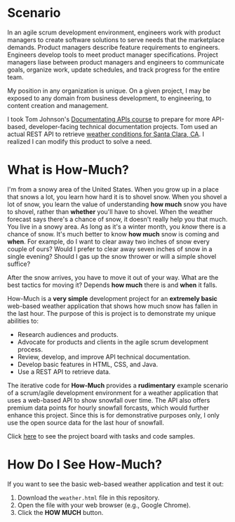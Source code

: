 # Scenario

In an agile scrum development environment, engineers work with product managers to create software solutions to serve needs that the marketplace demands. Product managers describe feature requirements to engineers. Engineers develop tools to meet product manager specifications. Project managers liase between product managers and engineers to communicate goals, organize work, update schedules, and track progress for the entire team.

My position in any organization is unique. On a given project, I may be exposed to any domain from business development, to engineering, to content creation and management. 

I took Tom Johnson's [Documentating APIs course](https://idratherbewriting.com/learnapidoc/) to prepare for more API-based, developer-facing technical documentation projects. Tom used an actual REST API to retrieve [weather conditions for Santa Clara, CA](https://idratherbewriting.com/assets/files/wind-openweathermap.html). I realized I can modify this product to solve a need.

# What is How-Much?  

I'm from a snowy area of the United States. When you grow up in a place that snows a lot, you learn how hard it is to shovel snow. When you shovel a lot of snow, you learn the value of understanding **how much** snow you have to shovel, rather than **whether** you'll have to shovel. When the weather forecast says there's a chance of snow, it doesn't really help you that much. You live in a snowy area. As long as it's a winter month, you _know_ there is a chance of snow. It's much better to know **how much** snow is coming and **when**. For example, do I want to clear away two inches of snow every couple of ours? Would I prefer to clear away seven inches of snow in a single evening? Should I gas up the snow thrower or will a simple shovel suffice?

After the snow arrives, you have to move it out of your way. What are the best tactics for moving it? Depends **how much** there is and **when** it falls.

How-Much is a **very simple** development project for an **extremely basic** web-based weather application that shows how much snow has fallen in the last hour. The purpose of this is project is to demonstrate my unique abilities to: 

* Research audiences and products.
* Advocate for products and clients in the agile scrum development process.
* Review, develop, and improve API technical documentation.
* Develop basic features in HTML, CSS, and Java.
* Use a REST API to retrieve data. 

The iterative code for **How-Much** provides a **rudimentary** example scenario of a scrum/agile development environment for a weather application that uses a web-based API to show snowfall over time. The API also offers premium data points for hourly snowfall forcasts, which would further enhance this project. Since this is for demonstrative purposes only, I only use the open source data for the last hour of snowfall.

Click [here](https://github.com/users/adkent77/projects/1) to see the project board with tasks and code samples.

# How Do I See How-Much?
If you want to see the basic web-based weather application and test it out:

1. Download the `weather.html` file in this repository.
2. Open the file with your web browser (e.g., Google Chrome).
3. Click the **HOW MUCH** button. 

